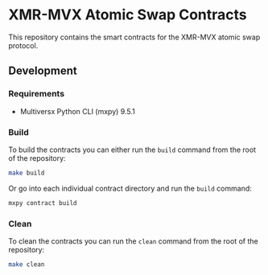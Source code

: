 # XMR-MVX Atomic Swap Contracts

This repository contains the smart contracts for the XMR-MVX atomic swap protocol.

## Development

### Requirements

- Multiversx Python CLI (mxpy) 9.5.1

### Build

To build the contracts you can either run the `build` command from the root of the repository:
```bash
make build
```

Or go into each individual contract directory and run the `build` command:
```bash
mxpy contract build
```

### Clean

To clean the contracts you can run the `clean` command from the root of the repository:
```bash
make clean
```